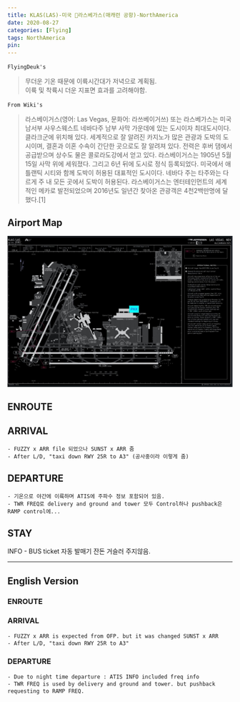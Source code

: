 ```yaml
---
title: KLAS(LAS)-미국 라스베가스(매캐런 공항)-NorthAmerica
date: 2020-08-27
categories: [Flying]
tags: NorthAmerica
pin:
---
```


`FlyingDeuk's`
>무더운 기온 때문에 이륙시간대가 저녁으로 계획됨. <br>
이륙 및 착륙시 더운 지표면 효과를 고려해야함.

`From Wiki's`
>라스베이거스(영어: Las Vegas, 문화어: 라쓰베이거쓰) 또는 라스베가스는 미국 남서부 사우스웨스트 네바다주 남부 사막 가운데에 있는 도시이자 최대도시이다. 클라크군에 위치해 있다. 세계적으로 잘 알려진 카지노가 많은 관광과 도박의 도시이며, 결혼과 이혼 수속이 간단한 곳으로도 잘 알려져 있다. 전력은 후버 댐에서 공급받으며 상수도 물은 콜로라도강에서 얻고 있다. 라스베이거스는 1905년 5월 15일 사막 위에 세워졌다. 그리고 6년 뒤에 도시로 정식 등록되었다. 미국에서 애틀랜틱 시티와 함께 도박이 허용된 대표적인 도시이다. 네바다 주는 타주와는 다르게 주 내 모든 곳에서 도박이 허용된다. 라스베이거스는 엔터테인먼트의 세계적인 메카로 발전되었으며 2016년도 일년간 찾아온 관광객은 4천2백만명에 달했다.[1]

## Airport Map
![las](/img/flying/airport/las_ap.jpg)

## ENROUTE


## ARRIVAL
	- FUZZY x ARR file 되었으나 SUNST x ARR 줌
	- After L/D, "taxi down RWY 25R to A3" (공사중이라 이렇게 줌)


## DEPARTURE
	- 기온으로 야간에 이륙하며 ATIS에 주파수 정보 포함되어 있음.
	- TWR FREQ로 delivery and ground and tower 모두 Control하나 pushback은 RAMP control에...

## STAY
INFO
	- BUS ticket 자동 발매기 잔돈 거슬러 주지않음.


---------
## English Version

### ENROUTE


### ARRIVAL
	- FUZZY x ARR is expected from OFP. but it was changed SUNST x ARR
	- After L/D, "taxi down RWY 25R to A3"




### DEPARTURE
	- Due to night time departure : ATIS INFO included freq info
	- TWR FREQ is used by delivery and ground and tower. but pushback requesting to RAMP FREQ.
